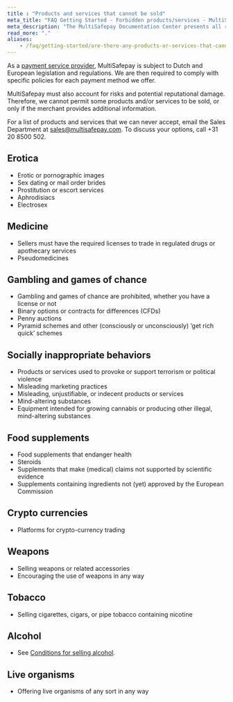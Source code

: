 ```yaml
---
title : "Products and services that cannot be sold"
meta_title: "FAQ Getting Started - Forbidden products/services - MultiSafepay Docs"
meta_description: "The MultiSafepay Documentation Center presents all relevant information about our Plugins and API. You can also find support pages for payment methods, tools and general questions as well as the contact details of our Support and Integration Teams."
read_more: "."
aliases:
    - /faq/getting-started/are-there-any-products-or-services-that-cannot-be-sold.md
---
```

As a [payment service provider](/faq/general/glossary/#payment-service-provider-psp), MultiSafepay is subject to Dutch and European legislation and regulations. We are then required to comply with specific policies for each payment method we offer. 

MultiSafepay must also account for risks and potential reputational damage. Therefore, we cannot permit some products and/or services to be sold, or only if the merchant provides additional information. 

For a list of products and services that we can never accept, email the Sales Department at <sales@multisafepay.com>. To discuss your options, call +31 20 8500 502.

## Erotica
* Erotic or pornographic images
* Sex dating or mail order brides
* Prostitution or escort services
* Aphrodisiacs
* Electrosex

## Medicine
* Sellers must have the required licenses to trade in regulated drugs or apothecary services
* Pseudomedicines

## Gambling and games of chance
* Gambling and games of chance are prohibited, whether you have a license or not
* Binary options or contracts for differences (CFDs)
* Penny auctions
* Pyramid schemes and other (consciously or unconsciously) ‘get rich quick’ schemes

## Socially inappropriate behaviors
* Products or services used to provoke or support terrorism or political violence
* Misleading marketing practices
* Misleading, unjustifiable, or indecent products or services
* Mind-altering substances
* Equipment intended for growing cannabis or producing other illegal, mind-altering substances

## Food supplements
* Food supplements that endanger health
* Steroids
* Supplements that make (medical) claims not supported by scientific evidence
* Supplements containing ingredients not (yet) approved by the European Commission

## Crypto currencies
* Platforms for crypto-currency trading

## Weapons
* Selling weapons or related accessories
* Encouraging the use of weapons in any way

## Tobacco
* Selling cigarettes, cigars, or pipe tobacco containing nicotine

## Alcohol
* See [Conditions for selling alcohol](/faq/getting-started/rules-for-selling-alcohol/).

## Live organisms
* Offering live organisms of any sort in any way

